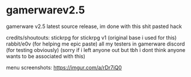 # gamerwarev2.5
gamerware v2.5 latest source release,
im done with this shit pasted hack 

credits/shoutouts: 
stickrpg for stickrpg v1 (original base i used for this)
rabbit/e0v (for helping me epic paste)
all my testers in gamerware discord (for testing obviously)
(sorry if i left anyone out but tbh i dont think anyone wants to be associated with this)

menu screenshots: https://imgur.com/a/rDr7iQ0
